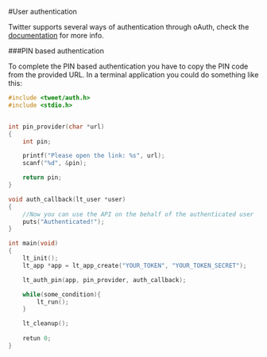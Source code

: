 #User authentication

Twitter supports several ways of authentication through oAuth, check the [documentation](https://dev.twitter.com/oauth) for more info.


###PIN based authentication

To complete the PIN based authentication you have to copy the PIN code from the provided URL.
In a terminal application you could do something like this:

```C
#include <tweet/auth.h>
#include <stdio.h>


int pin_provider(char *url)
{
    int pin;

    printf("Please open the link: %s", url);
    scanf("%d", &pin);

    return pin;
}

void auth_callback(lt_user *user)
{
    //Now you can use the API on the behalf of the authenticated user
    puts("Authenticated!");
}

int main(void)
{
    lt_init();
    lt_app *app = lt_app_create("YOUR_TOKEN", "YOUR_TOKEN_SECRET");

    lt_auth_pin(app, pin_provider, auth_callback);

    while(some_condition){
        lt_run();
    }

    lt_cleanup();
    
    retun 0;
}

```
